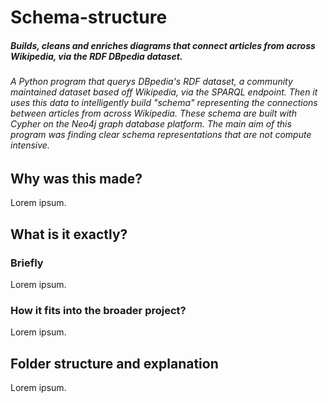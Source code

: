 # **Schema-structure**
##### Builds, cleans and enriches diagrams that connect articles from across Wikipedia, via the RDF DBpedia dataset.

###### A Python program that querys DBpedia's RDF dataset, a community maintained dataset based off Wikipedia, via the SPARQL endpoint. Then it uses this data to intelligently build "schema" representing the connections between articles from across Wikipedia. These schema are built with Cypher on the Neo4j graph database platform. The main aim of this program was finding clear schema representations that are not compute intensive.

## **Why** was this made?
Lorem ipsum.

## **What** is it exactly?
### Briefly
Lorem ipsum.

### How it fits into the broader project?
Lorem ipsum.

## Folder structure and explanation
Lorem ipsum.

